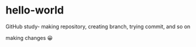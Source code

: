 # hello-world
GitHub study- making repository, creating branch, trying commit, and so on

making changes
:grinning: 
